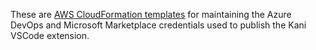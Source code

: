 These are
[AWS CloudFormation templates](https://aws.amazon.com/cloudformation/resources/templates/)
for maintaining the Azure DevOps and Microsoft Marketplace credentials
used to publish the Kani VSCode extension.
